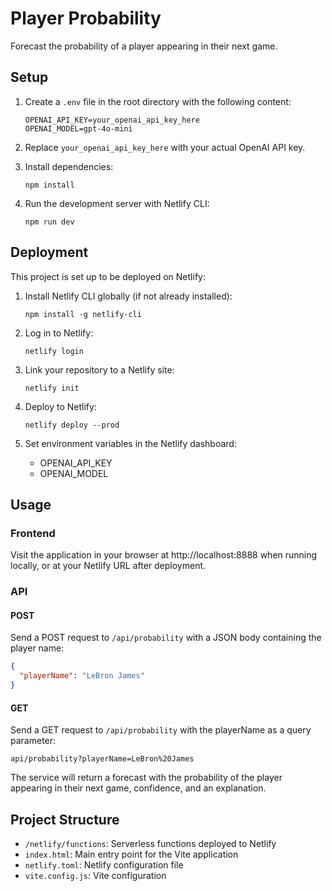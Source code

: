 # Player Probability

Forecast the probability of a player appearing in their next game.

## Setup

1. Create a `.env` file in the root directory with the following content:
   ```
   OPENAI_API_KEY=your_openai_api_key_here
   OPENAI_MODEL=gpt-4o-mini
   ```

2. Replace `your_openai_api_key_here` with your actual OpenAI API key.

3. Install dependencies:
   ```
   npm install
   ```

4. Run the development server with Netlify CLI:
   ```
   npm run dev
   ```

## Deployment

This project is set up to be deployed on Netlify:

1. Install Netlify CLI globally (if not already installed):
   ```
   npm install -g netlify-cli
   ```

2. Log in to Netlify:
   ```
   netlify login
   ```

3. Link your repository to a Netlify site:
   ```
   netlify init
   ```

4. Deploy to Netlify:
   ```
   netlify deploy --prod
   ```

5. Set environment variables in the Netlify dashboard:
   - OPENAI_API_KEY
   - OPENAI_MODEL

## Usage

### Frontend

Visit the application in your browser at http://localhost:8888 when running locally, or at your Netlify URL after deployment.

### API

#### POST

Send a POST request to `/api/probability` with a JSON body containing the player name:

```json
{
  "playerName": "LeBron James"
}
```

#### GET

Send a GET request to `/api/probability` with the playerName as a query parameter:

```
api/probability?playerName=LeBron%20James
```

The service will return a forecast with the probability of the player appearing in their next game, confidence, and an explanation.

## Project Structure

- `/netlify/functions`: Serverless functions deployed to Netlify
- `index.html`: Main entry point for the Vite application
- `netlify.toml`: Netlify configuration file
- `vite.config.js`: Vite configuration